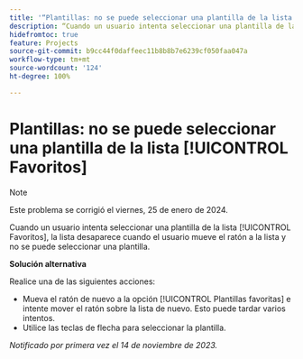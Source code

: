 ```yaml
---
title: '“Plantillas: no se puede seleccionar una plantilla de la lista [!UICONTROL Favoritos]”'
description: “Cuando un usuario intenta seleccionar una plantilla de la lista [!UICONTROL Favoritos], la lista desaparece cuando el usuario mueve el ratón a la lista y no se puede seleccionar una plantilla.”
hidefromtoc: true
feature: Projects
source-git-commit: b9cc44f0daffeec11b8b8b7e6239cf050faa047a
workflow-type: tm+mt
source-wordcount: '124'
ht-degree: 100%

---
```



# Plantillas: no se puede seleccionar una plantilla de la lista [!UICONTROL Favoritos]

>[!NOTE]
>
>Este problema se corrigió el viernes, 25 de enero de 2024.

Cuando un usuario intenta seleccionar una plantilla de la lista [!UICONTROL Favoritos], la lista desaparece cuando el usuario mueve el ratón a la lista y no se puede seleccionar una plantilla.

**Solución alternativa**

Realice una de las siguientes acciones:

* Mueva el ratón de nuevo a la opción [!UICONTROL Plantillas favoritas] e intente mover el ratón sobre la lista de nuevo. Esto puede tardar varios intentos.
* Utilice las teclas de flecha para seleccionar la plantilla.

_Notificado por primera vez el 14 de noviembre de 2023._
